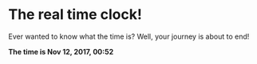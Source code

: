 # The real time clock!

Ever wanted to know what the time is? Well, your journey is about to end!

**The time is Nov 12, 2017, 00:52**